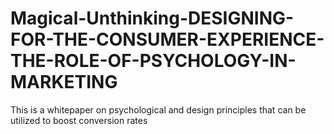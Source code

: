 # Magical-Unthinking-DESIGNING-FOR-THE-CONSUMER-EXPERIENCE-THE-ROLE-OF-PSYCHOLOGY-IN-MARKETING
This is a whitepaper on psychological and design principles that can be utilized to boost conversion rates

